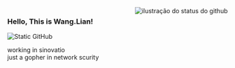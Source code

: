 <img align='right' src="https://github-readme-stats.vercel.app/api?username=wl102&show_icons=true&title_color=783c00&text_color=af552e&icon_color=783c00&bg_color=f8efd4&cache_seconds=2300" alt="ilustração do status do github">

### Hello, This is Wang.Lian!

<img src="https://img.shields.io/static/v1?label=Overview&message=SEUNOME&color=f8efd4&style=for-the-badge&logo=GitHub" alt="Static GitHub">

<p>working in sinovatio<br/> just a gopher in network scurity</p>
